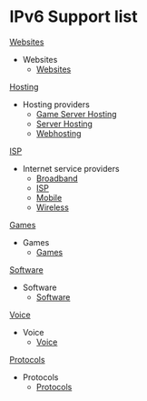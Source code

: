 # IPv6 Support list

[Websites](//)
* Websites
  * [Websites](/websites.csv/)

[Hosting](/hosting/)
* Hosting providers
  * [Game Server Hosting](/hosting/game.csv/)
  * [Server Hosting](/hosting/server.csv)
  * [Webhosting](/hosting/webhosting.csv)
  
[ISP](/isp/)
* Internet service providers
  * [Broadband](/ISP/broadband.csv/)
  * [ISP](/ISP/isp.csv/)
  * [Mobile](/ISP/mobile.csv/)
  * [Wireless](/ISP/wireless.csv/)
  
[Games](//)
* Games
  * [Games](/games.csv/)

[Software](//)
* Software 
  * [Software](/software.csv/)
  
[Voice](//)
* Voice
  * [Voice](/voice.csv/)

[Protocols](//)
* Protocols
  * [Protocols](/protocols.csv/)
